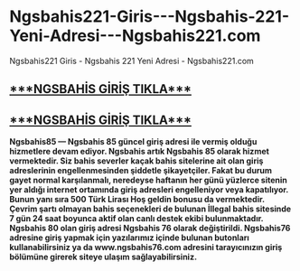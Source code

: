 # Ngsbahis221-Giris---Ngsbahis-221-Yeni-Adresi---Ngsbahis221.com
Ngsbahis221 Giris - Ngsbahis 221 Yeni Adresi - Ngsbahis221.com
<h2><a href="http://wlngsbet.adsrv.eacdn.com/C.ashx?btag=a_6622b_1247c_&affid=4941&siteid=6622&adid=1247&c="><strong>***NGSBAHİS GİRİŞ TIKLA***<strong></a></h2>
<h2><a href="http://wlngsbet.adsrv.eacdn.com/C.ashx?btag=a_6622b_1247c_&affid=4941&siteid=6622&adid=1247&c="><strong>***NGSBAHİS GİRİŞ TIKLA***<strong></a></h2>
Ngsbahis85 — Ngsbahis 85 güncel giriş adresi ile vermiş olduğu hizmetlere devam ediyor. Ngsbahis artık Ngsbahis 85 olarak hizmet vermektedir. Siz bahis severler kaçak bahis sitelerine ait olan giriş adreslerinin engellenmesinden şiddetle şikayetçiler. Fakat bu durum gayet normal karşılanmalı, neredeyse haftanın her günü yüzlerce sitenin yer aldığı internet ortamında giriş adresleri engelleniyor veya kapatılıyor. Bunun yanı sıra 500 Türk Lirası Hoş geldin bonusu da vermektedir. Çevrim şartı olmayan bahis seçenekleri de bulunan İllegal bahis sitesinde 7 gün 24 saat boyunca aktif olan canlı destek ekibi bulunmaktadır. Ngsbahis 80 olan giriş adresi Ngsbahis 76 olarak değiştirildi. Ngsbahis76 adresine giriş yapmak için yazılarımız içinde bulunan butonları kullanabilirsiniz ya da www.ngsbahis76.com adresini tarayıcınızın giriş bölümüne girerek siteye ulaşım sağlayabilirsiniz.
